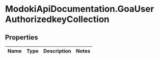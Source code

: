 # ModokiApiDocumentation.GoaUserAuthorizedkeyCollection

## Properties
Name | Type | Description | Notes
------------ | ------------- | ------------- | -------------


